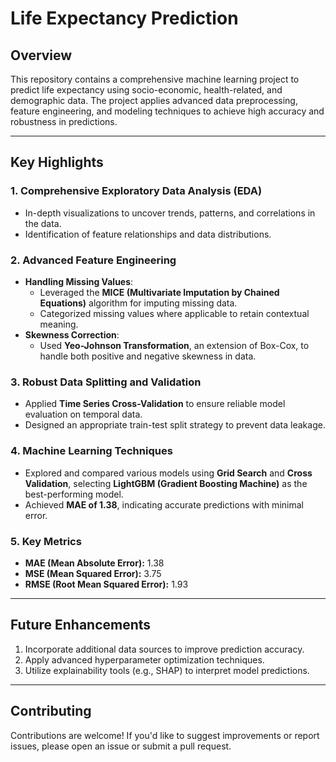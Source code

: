 # Life Expectancy Prediction

## Overview
This repository contains a comprehensive machine learning project to predict life expectancy using socio-economic, health-related, and demographic data. The project applies advanced data preprocessing, feature engineering, and modeling techniques to achieve high accuracy and robustness in predictions.

---

## Key Highlights

### 1. Comprehensive Exploratory Data Analysis (EDA)
- In-depth visualizations to uncover trends, patterns, and correlations in the data.
- Identification of feature relationships and data distributions.

### 2. Advanced Feature Engineering
- **Handling Missing Values**:
  - Leveraged the **MICE (Multivariate Imputation by Chained Equations)** algorithm for imputing missing data.
  - Categorized missing values where applicable to retain contextual meaning.
- **Skewness Correction**:
  - Used **Yeo-Johnson Transformation**, an extension of Box-Cox, to handle both positive and negative skewness in data.

### 3. Robust Data Splitting and Validation
- Applied **Time Series Cross-Validation** to ensure reliable model evaluation on temporal data.
- Designed an appropriate train-test split strategy to prevent data leakage.

### 4. Machine Learning Techniques
- Explored and compared various models using **Grid Search** and **Cross Validation**, selecting **LightGBM (Gradient Boosting Machine)** as the best-performing model.
- Achieved **MAE of 1.38**, indicating accurate predictions with minimal error.

### 5. Key Metrics
- **MAE (Mean Absolute Error):** 1.38
- **MSE (Mean Squared Error):** 3.75
- **RMSE (Root Mean Squared Error):** 1.93

---
## Future Enhancements
1. Incorporate additional data sources to improve prediction accuracy.
2. Apply advanced hyperparameter optimization techniques.
3. Utilize explainability tools (e.g., SHAP) to interpret model predictions.

---

## Contributing
Contributions are welcome! If you'd like to suggest improvements or report issues, please open an issue or submit a pull request.

